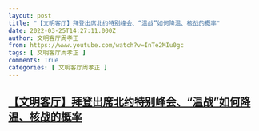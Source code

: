 ```yaml
---
layout: post
title: "【文明客厅】拜登出席北约特别峰会、“温战”如何降温、核战的概率"
date: 2022-03-25T14:27:11.000Z
author: 文明客厅周孝正
from: https://www.youtube.com/watch?v=InTe2MIu0gc
tags: [ 文明客厅周孝正 ]
comments: True
categories: [ 文明客厅周孝正 ]
---
```

<!--1648218431000-->
[【文明客厅】拜登出席北约特别峰会、“温战”如何降温、核战的概率](https://www.youtube.com/watch?v=InTe2MIu0gc)
------

<div>

</div>
